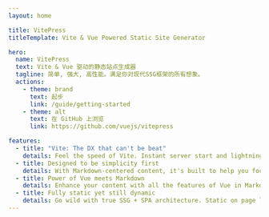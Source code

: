 ```yaml
---
layout: home

title: VitePress
titleTemplate: Vite & Vue Powered Static Site Generator

hero:
  name: VitePress
  text: Vite & Vue 驱动的静态站点生成器
  tagline: 简单, 强大, 高性能。满足你对现代SSG框架的所有想象。
  actions:
    - theme: brand
      text: 起步
      link: /guide/getting-started
    - theme: alt
      text: 在 GitHub 上浏览
      link: https://github.com/vuejs/vitepress

features:
  - title: "Vite: The DX that can't be beat"
    details: Feel the speed of Vite. Instant server start and lightning fast HMR that stays fast regardless of the app size.
  - title: Designed to be simplicity first
    details: With Markdown-centered content, it's built to help you focus on writing and deployed with minimum configuration.
  - title: Power of Vue meets Markdown
    details: Enhance your content with all the features of Vue in Markdown, while being able to customize your site with Vue.
  - title: Fully static yet still dynamic
    details: Go wild with true SSG + SPA architecture. Static on page load, but engage users with 100% interactivity from there.
---
```

